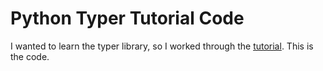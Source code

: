 # Python Typer Tutorial Code
I wanted to learn the typer library, so I worked through the [tutorial](https://typer.tiangolo.com/tutorial/).
This is the code.

